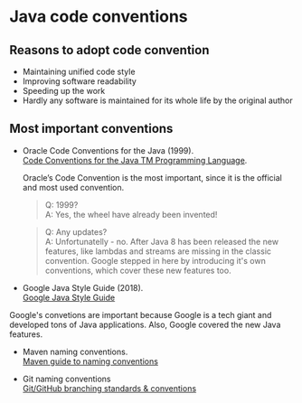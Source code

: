 # Java code conventions

## Reasons to adopt code convention 
* Maintaining unified code style
* Improving software readability
* Speeding up the work
* Hardly any software is maintained for its whole life by the original author

## Most important conventions
* Oracle Code Conventions for the Java (1999).  
  [Code Conventions for the Java TM Programming Language](https://www.oracle.com/java/technologies/javase/codeconventions-contents.html).
  
  Oracle’s Code Convention is the most important, since it is the official and
  most used convention.

  > Q: 1999?  
  A: Yes, the wheel have already been invented!  

  > Q: Any updates?  
  A: Unfortunatelly - no. After Java 8 has been released the new features, like
  lambdas and streams are missing in the classic convention. Google stepped in
  here by introducing it's own conventions, which cover these new features too.
  
* Google Java Style Guide (2018).  
[Google Java Style Guide](https://google.github.io/styleguide/javaguide.html)   
 
 Google's convetions are important because Google is a tech giant and developed 
tons of Java applications. Also, Google covered the new Java features.

* Maven naming conventions.  
[Maven guide to naming conventions](https://maven.apache.org/guides/mini/guide-naming-conventions.html)

* Git naming conventions  
[Git/GitHub branching standards & conventions](https://gist.github.com/digitaljhelms/4287848)
